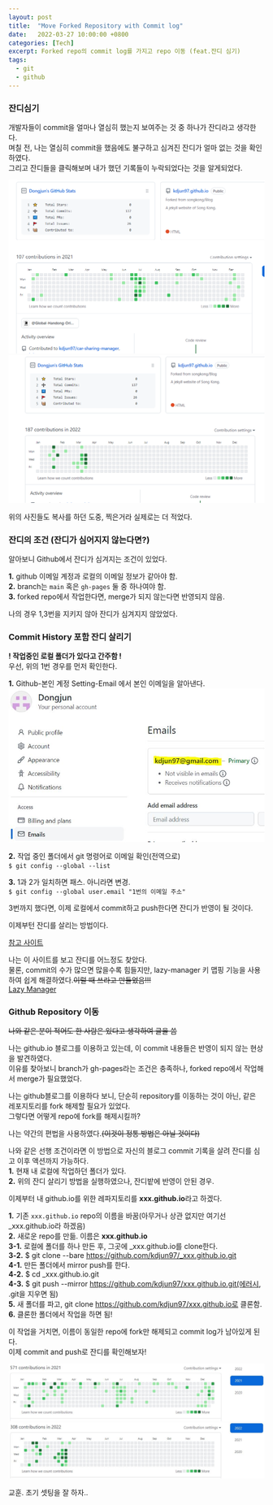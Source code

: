 ```yaml
---
layout: post
title:  "Move Forked Repository with Commit log"
date:   2022-03-27 10:00:00 +0800
categories: [Tech]
excerpt: Forked repo의 commit log를 가지고 repo 이동 (feat.잔디 심기)
tags:
  - git  
  - github
---
```


### 잔디심기

개발자들이 commit을 얼마나 열심히 했는지 보여주는 것 중 하나가 잔디라고 생각한다.  
며칠 전, 나는 열심히 commit을 했음에도 불구하고 심겨진 잔디가 얼마 없는 것을 확인하였다.  
그리고 잔디들을 클릭해보며 내가 했던 기록들이 누락되었다는 것을 알게되었다.  

![적용하기 전1](/assets/images/move_repo/before_2021.png)  
![적용하기 전2](/assets/images/move_repo/before_2022.png)  

위의 사진들도 복사를 하던 도중, 찍은거라 실제로는 더 적었다.  

### 잔디의 조건 (잔디가 심어지지 않는다면?)

알아보니 Github에서 잔디가 심겨지는 조건이 있었다.  

**1.** github 이메일 계정과 로컬의 이메일 정보가 같아야 함.  
**2.** branch는 `main` 혹은 `gh-pages` 둘 중 하나여야 함.  
**3.** forked repo에서 작업한다면, merge가 되지 않는다면 반영되지 않음.  

나의 경우 1,3번을 지키지 않아 잔디가 심겨지지 않았었다.  

### Commit History 포함 잔디 살리기

**! 작업중인 로컬 폴더가 있다고 간주함 !**  
우선, 위의 1번 경우를 먼저 확인한다.  

**1.** Github-본인 계정 Setting-Email 에서 본인 이메일을 알아낸다.  
![이메일 확인](/assets/images/move_repo/email.jpg)  

**2.** 작업 중인 폴더에서 git 명령어로 이메일 확인(전역으로)  
`$ git config --global --list`  

**3.** 1과 2가 일치하면 패스. 아니라면 변경.  
`$ git config --global user.email "1번의 이메일 주소"`  

3번까지 했다면, 이제 로컬에서 commit하고 push한다면 잔디가 반영이 될 것이다.  

이제부턴 잔디를 살리는 방법이다.  

[참고 사이트](https://wellbell.tistory.com/43)  

나는 이 사이트를 보고 잔디를 어느정도 찾았다.  
물론, commit의 수가 많으면 많을수록 힘들지만, lazy-manager 키 맵핑 기능을 사용하여 쉽게 해결하였다.~~이럴 때 쓰라고 만들었음!!!~~  
[Lazy Manager](https://kdjun97.github.io/blog/Lazy-Manager3/)  

### Github Repository 이동

~~나와 같은 분이 적어도 한 사람은 있다고 생각하여 글을 씀~~  

나는 github.io 블로그를 이용하고 있는데, 이 commit 내용들은 반영이 되지 않는 현상을 발견하였다.  
이유를 찾아보니 branch가 gh-pages라는 조건은 충족하나, forked repo에서 작업해서 merge가 필요했었다.  

나는 github블로그를 이용하다 보니, 단순히 repository를 이동하는 것이 아닌, 같은 레포지토리를 fork 해제할 필요가 있었다.  
그렇다면 어떻게 repo에 fork를 해제시킬까?  

나는 약간의 편법을 사용하였다.~~(이것이 정통 방법은 아닐 것이다)~~   

나와 같은 선행 조건이라면 이 방법으로 자신의 블로그 commit 기록을 살려 잔디를 심고 이후 액션까지 가능하다.  
**1.** 현재 내 로컬에 작업하던 폴더가 있다.  
**2.** 위의 잔디 살리기 방법을 실행하였으나, 잔디밭에 반영이 안된 경우.  

이제부터 내 github.io를 위한 레파지토리를 **xxx.github.io**라고 하겠다.  

**1.** 기존 `xxx.github.io` repo의 이름을 바꿈(아무거나 상관 없지만 여기선 _xxx.github.io라 하겠음)  
**2.** 새로운 repo를 만듦. 이름은 **xxx.github.io**  
**3-1.** 로컬에 폴더를 하나 만든 후, 그곳에 _xxx.github.io를 clone한다.  
**3-2.** $ git clone --bare https://github.com/kdjun97/_xxx.github.io.git   
**4-1.** 만든 폴더에서 mirror push를 한다.  
**4-2.** $ cd _xxx.github.io.git  
**4-3.** $ git push --mirror https://github.com/kdjun97/xxx.github.io.git(에러시, .git을 지우면 됨)  
**5.** 새 폴더를 파고, git clone https://github.com/kdjun97/xxx.github.io로 클론함.  
**6.** 클론한 폴더에서 작업을 하면 됨!  

이 작업을 거치면, 이름이 동일한 repo에 fork만 해제되고 commit log가 남아있게 된다.  
이제 commit and push로 잔디를 확인해보자!  

![수정 후 2021년 커밋](/assets/images/move_repo/after_2021.jpg)  
![수정 후 2022년 커밋](/assets/images/move_repo/after_2022.jpg)  

교훈. 초기 셋팅을 잘 하자..  